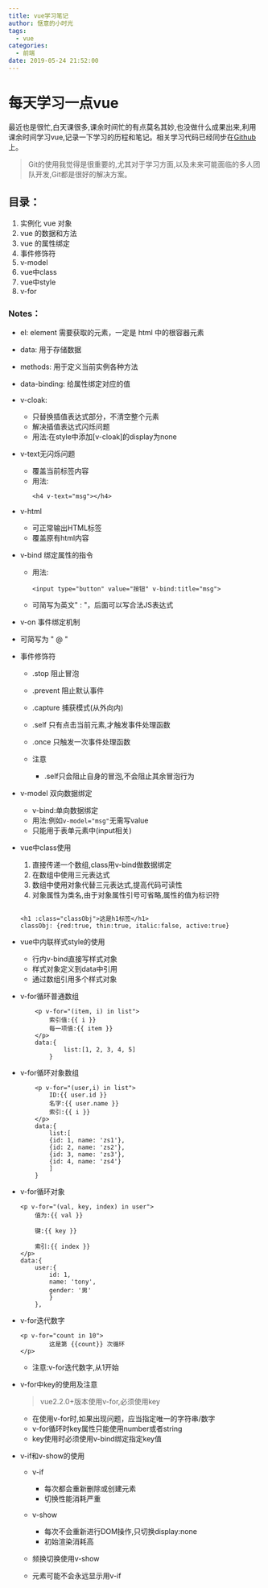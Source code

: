 ```yaml
---
title: vue学习笔记
author: 惬意的小时光
tags:
  - vue
categories:
  - 前端
date: 2019-05-24 21:52:00
---
```


# 每天学习一点vue

最近也是很忙,白天课很多,课余时间忙的有点莫名其妙,也没做什么成果出来,利用课余时间学习vue,记录一下学习的历程和笔记。相关学习代码已经同步在[Github](https://github.com/xiaoshiguang123/VUE_Code)上。
> Git的使用我觉得是很重要的,尤其对于学习方面,以及未来可能面临的多人团队开发,Git都是很好的解决方案。

## 目录：

1. 实例化 vue 对象
2. vue 的数据和方法
3. vue 的属性绑定
4. 事件修饰符
5. v-model
6. vue中class
7. vue中style
8. v-for

### Notes：  
- el: element 需要获取的元素，一定是 html 中的根容器元素
- data: 用于存储数据
- methods: 用于定义当前实例各种方法
- data-binding: 给属性绑定对应的值

- v-cloak:
	- 只替换插值表达式部分，不清空整个元素
	- 解决插值表达式闪烁问题
	- 用法:在style中添加[v-cloak]的display为none

- v-text无闪烁问题
	- 覆盖当前标签内容 
	- 用法:
		```
		<h4 v-text="msg"></h4>
		```
- v-html
	- 可正常输出HTML标签
	- 覆盖原有html内容

- v-bind 绑定属性的指令
	- 用法:
		```
		<input type="button" value="按钮" v-bind:title="msg">
		```
	- 可简写为英文" : "，后面可以写合法JS表达式

- v-on 事件绑定机制
	
- 可简写为 " @ "
	
- 事件修饰符
	+ .stop 阻止冒泡
	+ .prevent 阻止默认事件
	+ .capture 捕获模式(从外向内)
	+ .self 只有点击当前元素,才触发事件处理函数
	+ .once 只触发一次事件处理函数

	+ 注意
		- .self只会阻止自身的冒泡,不会阻止其余冒泡行为

- v-model 双向数据绑定
	+ v-bind:单向数据绑定
	+ 用法:例如```v-model="msg"```无需写value
	+ 只能用于表单元素中(input相关)

- vue中class使用
	1. 直接传递一个数组,class用v-bind做数据绑定
	2. 在数组中使用三元表达式
	3. 数组中使用对象代替三元表达式,提高代码可读性
	4. 对象属性为类名,由于对象属性引号可省略,属性的值为标识符
  
	```
    
	<h1 :class="classObj">这是h1标签</h1>
	classObj: {red:true, thin:true, italic:false, active:true}
    
	```
- vue中内联样式style的使用
	- 行内v-bind直接写样式对象
	- 样式对象定义到data中引用
	- 通过数组引用多个样式对象

- v-for循环普通数组

	```
		<p v-for="(item, i) in list">
    		索引值:{{ i }}
    		每一项值:{{ item }}
    	</p>
    	data:{
    			list:[1, 2, 3, 4, 5]
    		}
  ```

- v-for循环对象数组

	```
		<p v-for="(user,i) in list">
    		ID:{{ user.id }}
    		名字:{{ user.name }}
    		索引:{{ i }}
    	</p>   	
    	data:{
    		list:[
    		{id: 1, name: 'zs1'},
    		{id: 2, name: 'zs2'},
    		{id: 3, name: 'zs3'},
    		{id: 4, name: 'zs4'}
    		]
    	}
	```

- v-for循环对象

	```
	<p v-for="(val, key, index) in user">
    	值为:{{ val }}
    	
    	键:{{ key }}
  
    	索引:{{ index }}
    </p>
    data:{
    	user:{
    		id: 1,
    		name: 'tony',
    		gender: '男'
    		}
    	},
	```

- v-for迭代数字
	
	```
	<p v-for="count in 10">
    		这是第 {{count}} 次循环
    </p>
	```
	+ 注意:v-for迭代数字,从1开始


- v-for中key的使用及注意

	> vue2.2.0+版本使用v-for,必须使用key

	+ 在使用v-for时,如果出现问题，应当指定唯一的字符串/数字
	+ v-for循环时key属性只能使用number或者string
	+ key使用时必须使用v-bind绑定指定key值

- v-if和v-show的使用
	+ v-if
		- 每次都会重新删除或创建元素
		- 切换性能消耗严重

	+ v-show
		- 每次不会重新进行DOM操作,只切换display:none
		- 初始渲染消耗高
		
	+ 频换切换使用v-show
	+ 元素可能不会永远显示用v-if